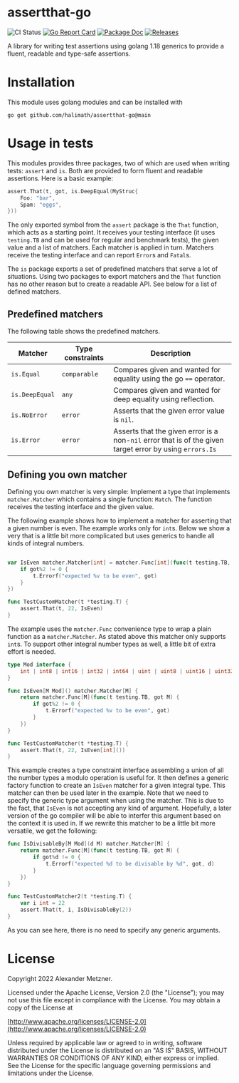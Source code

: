 # assertthat-go

![CI Status][ci-img-url] 
[![Go Report Card][go-report-card-img-url]][go-report-card-url] 
[![Package Doc][package-doc-img-url]][package-doc-url] 
[![Releases][release-img-url]][release-url]


A library for writing test assertions using golang 1.18 generics to provide a fluent, readable and type-safe 
assertions.

# Installation

This module uses golang modules and can be installed with

```shell
go get github.com/halimath/assertthat-go@main
```

# Usage in tests

This modules provides three packages, two of which are used when writing tests: `assert` and `is`. Both are
provided to form fluent and readable assertions. Here is a basic example:

```go
assert.That(t, got, is.DeepEqual(MyStruc{
    Foo: "bar",
    Spam: "eggs",
}))
```

The only exported symbol from the `assert` package is the `That` function, which acts as a starting point.
It receives your testing interface (it uses `testing.TB` and can be used for regular and benchmark tests),
the given value and a list of matchers. Each matcher is applied in turn. Matchers receive the testing 
interface and can report `Error`s and `Fatal`s.

The `is` package exports a set of predefined matchers that serve a lot of situations. Using two packages to
export matchers and the `That` function has no other reason but to create a readable API. See below for
a list of defined matchers.

## Predefined matchers

The following table shows the predefined matchers.

Matcher | Type constraints | Description
-- | -- | --
`is.Equal` | `comparable` | Compares given and wanted for equality using the go `==` operator.
`is.DeepEqual` | `any` | Compares given and wanted for deep equality using reflection.
`is.NoError` | `error` | Asserts that the given error value is `nil`.
`is.Error` | `error` | Asserts that the given error is a non-`nil` error that is of the given target error by using `errors.Is` 

## Defining you own matcher

Defining you own matcher is very simple: Implement a type that implements `matcher.Matcher` which contains a
single function: `Match`. The function receives the testing interface and the given value. 

The following example shows how to implement a matcher for asserting that a given number is even. The example
works only for `int`s. Below we show a very that is a little bit more complicated but uses generics to handle
all kinds of integral numbers.

```go

var IsEven matcher.Matcher[int] = matcher.Func[int](func(t testing.TB, got int) {
    if got%2 != 0 {
        t.Errorf("expected %v to be even", got)
    }
})

func TestCustomMatcher(t *testing.T) {
	assert.That(t, 22, IsEven)
}
```

The example uses the `matcher.Func` convenience type to wrap a plain function as a `matcher.Matcher`. As 
stated above this matcher only supports `int`s. To support other integral number types as well, a little bit
of extra effort is needed.

```go
type Mod interface {
	int | int8 | int16 | int32 | int64 | uint | uint8 | uint16 | uint32 | uint64
}

func IsEven[M Mod]() matcher.Matcher[M] {
	return matcher.Func[M](func(t testing.TB, got M) {
		if got%2 != 0 {
			t.Errorf("expected %v to be even", got)
		}
	})
}

func TestCustomMatcher(t *testing.T) {
	assert.That(t, 22, IsEven[int]())
}
```

This example creates a type constraint interface assembling a union of all the number types a modulo operation
is useful for. It then defines a generic factory function to create an `IsEven` matcher for a given integral
type. This matcher can then be used later in the example. Note that we need to specify the generic type
argument when using the matcher. This is due to the fact, that `IsEven` is not accepting any kind of argument. 
Hopefully, a later version of the go compiler will be able to interfer this argument based on the context it
is used in. If we rewrite this matcher to be a little bit more versatile, we get the following:

```go
func IsDivisableBy[M Mod](d M) matcher.Matcher[M] {
	return matcher.Func[M](func(t testing.TB, got M) {
		if got%d != 0 {
			t.Errorf("expected %d to be divisable by %d", got, d)
		}
	})
}

func TestCustomMatcher2(t *testing.T) {
	var i int = 22
	assert.That(t, i, IsDivisableBy(2))
}
```

As you can see here, there is no need to specify any generic arguments.

# License

Copyright 2022 Alexander Metzner.

Licensed under the Apache License, Version 2.0 (the "License");
you may not use this file except in compliance with the License.
You may obtain a copy of the License at

[http://www.apache.org/licenses/LICENSE-2.0](http://www.apache.org/licenses/LICENSE-2.0)

Unless required by applicable law or agreed to in writing, software
distributed under the License is distributed on an "AS IS" BASIS,
WITHOUT WARRANTIES OR CONDITIONS OF ANY KIND, either express or implied.
See the License for the specific language governing permissions and
limitations under the License.

[ci-img-url]: https://github.com/halimath/assertthat-go/workflows/CI/badge.svg
[go-report-card-img-url]: https://goreportcard.com/badge/github.com/halimath/assertthat-go
[go-report-card-url]: https://goreportcard.com/report/github.com/halimath/assertthat-go
[package-doc-img-url]: https://img.shields.io/badge/GoDoc-Reference-blue.svg
[package-doc-url]: https://pkg.go.dev/github.com/halimath/assertthat-go
[release-img-url]: https://img.shields.io/github/v/release/halimath/assertthat-go.svg
[release-url]: https://github.com/halimath/assertthat-go/releases
